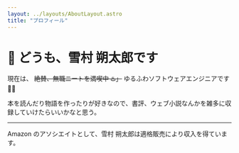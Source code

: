 ```yaml
---
layout: ../layouts/AboutLayout.astro
title: "プロフィール"
---
```


# 👋 どうも、雪村 朔太郎です

現在は、 ~~絶賛、無職ニートを満喫中 ♨️」~~ ゆるふわソフトウェアエンジニアです 🧑‍💻

本を読んだり物語を作ったりが好きなので、書評、ウェブ小説なんかを雑多に収録していけたらいいかなと思う。

---

Amazon のアソシエイトとして、雪村 朔太郎は適格販売により収入を得ています。
